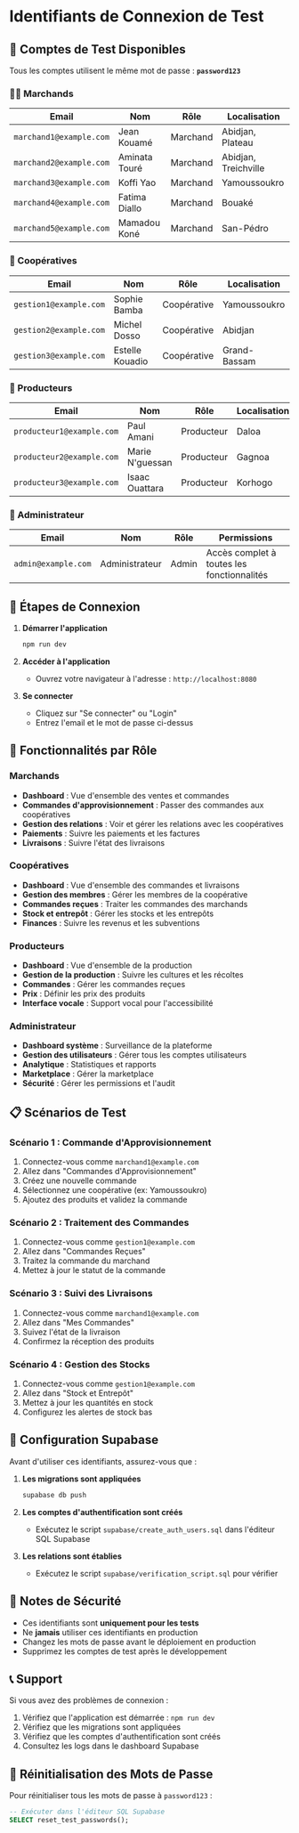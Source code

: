 # Identifiants de Connexion de Test

## 📱 Comptes de Test Disponibles

Tous les comptes utilisent le même mot de passe : **`password123`**

### 👨‍💼 Marchands

| Email | Nom | Rôle | Localisation |
|-------|-----|------|-------------|
| `marchand1@example.com` | Jean Kouamé | Marchand | Abidjan, Plateau |
| `marchand2@example.com` | Aminata Touré | Marchand | Abidjan, Treichville |
| `marchand3@example.com` | Koffi Yao | Marchand | Yamoussoukro |
| `marchand4@example.com` | Fatima Diallo | Marchand | Bouaké |
| `marchand5@example.com` | Mamadou Koné | Marchand | San-Pédro |

### 🏢 Coopératives

| Email | Nom | Rôle | Localisation |
|-------|-----|------|-------------|
| `gestion1@example.com` | Sophie Bamba | Coopérative | Yamoussoukro |
| `gestion2@example.com` | Michel Dosso | Coopérative | Abidjan |
| `gestion3@example.com` | Estelle Kouadio | Coopérative | Grand-Bassam |

### 🌾 Producteurs

| Email | Nom | Rôle | Localisation |
|-------|-----|------|-------------|
| `producteur1@example.com` | Paul Amani | Producteur | Daloa |
| `producteur2@example.com` | Marie N'guessan | Producteur | Gagnoa |
| `producteur3@example.com` | Isaac Ouattara | Producteur | Korhogo |

### 👤 Administrateur

| Email | Nom | Rôle | Permissions |
|-------|-----|------|-------------|
| `admin@example.com` | Administrateur | Admin | Accès complet à toutes les fonctionnalités |

## 🚀 Étapes de Connexion

1. **Démarrer l'application**
   ```bash
   npm run dev
   ```

2. **Accéder à l'application**
   - Ouvrez votre navigateur à l'adresse : `http://localhost:8080`

3. **Se connecter**
   - Cliquez sur "Se connecter" ou "Login"
   - Entrez l'email et le mot de passe ci-dessus

## 🎯 Fonctionnalités par Rôle

### Marchands
- **Dashboard** : Vue d'ensemble des ventes et commandes
- **Commandes d'approvisionnement** : Passer des commandes aux coopératives
- **Gestion des relations** : Voir et gérer les relations avec les coopératives
- **Paiements** : Suivre les paiements et les factures
- **Livraisons** : Suivre l'état des livraisons

### Coopératives
- **Dashboard** : Vue d'ensemble des commandes et livraisons
- **Gestion des membres** : Gérer les membres de la coopérative
- **Commandes reçues** : Traiter les commandes des marchands
- **Stock et entrepôt** : Gérer les stocks et les entrepôts
- **Finances** : Suivre les revenus et les subventions

### Producteurs
- **Dashboard** : Vue d'ensemble de la production
- **Gestion de la production** : Suivre les cultures et les récoltes
- **Commandes** : Gérer les commandes reçues
- **Prix** : Définir les prix des produits
- **Interface vocale** : Support vocal pour l'accessibilité

### Administrateur
- **Dashboard système** : Surveillance de la plateforme
- **Gestion des utilisateurs** : Gérer tous les comptes utilisateurs
- **Analytique** : Statistiques et rapports
- **Marketplace** : Gérer la marketplace
- **Sécurité** : Gérer les permissions et l'audit

## 📋 Scénarios de Test

### Scénario 1 : Commande d'Approvisionnement
1. Connectez-vous comme `marchand1@example.com`
2. Allez dans "Commandes d'Approvisionnement"
3. Créez une nouvelle commande
4. Sélectionnez une coopérative (ex: Yamoussoukro)
5. Ajoutez des produits et validez la commande

### Scénario 2 : Traitement des Commandes
1. Connectez-vous comme `gestion1@example.com`
2. Allez dans "Commandes Reçues"
3. Traitez la commande du marchand
4. Mettez à jour le statut de la commande

### Scénario 3 : Suivi des Livraisons
1. Connectez-vous comme `marchand1@example.com`
2. Allez dans "Mes Commandes"
3. Suivez l'état de la livraison
4. Confirmez la réception des produits

### Scénario 4 : Gestion des Stocks
1. Connectez-vous comme `gestion1@example.com`
2. Allez dans "Stock et Entrepôt"
3. Mettez à jour les quantités en stock
4. Configurez les alertes de stock bas

## 🔧 Configuration Supabase

Avant d'utiliser ces identifiants, assurez-vous que :

1. **Les migrations sont appliquées**
   ```bash
   supabase db push
   ```

2. **Les comptes d'authentification sont créés**
   - Exécutez le script `supabase/create_auth_users.sql` dans l'éditeur SQL Supabase

3. **Les relations sont établies**
   - Exécutez le script `supabase/verification_script.sql` pour vérifier

## 🚨 Notes de Sécurité

- Ces identifiants sont **uniquement pour les tests**
- Ne **jamais** utiliser ces identifiants en production
- Changez les mots de passe avant le déploiement en production
- Supprimez les comptes de test après le développement

## 📞 Support

Si vous avez des problèmes de connexion :

1. Vérifiez que l'application est démarrée : `npm run dev`
2. Vérifiez que les migrations sont appliquées
3. Vérifiez que les comptes d'authentification sont créés
4. Consultez les logs dans le dashboard Supabase

## 🔄 Réinitialisation des Mots de Passe

Pour réinitialiser tous les mots de passe à `password123` :

```sql
-- Exécuter dans l'éditeur SQL Supabase
SELECT reset_test_passwords();
```